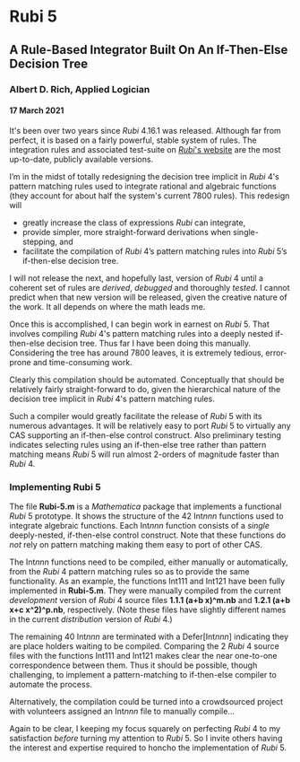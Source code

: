 # Rubi 5
## A Rule-Based Integrator Built On An If-Then-Else Decision Tree
### Albert D. Rich, Applied Logician
#### 17 March 2021

It's been over two years since *Rubi* 4.16.1 was released. Although far from perfect, it is based on a fairly powerful, stable system of rules. The integration rules and associated test-suite on [*Rubi*'s website](https://rulebasedintegration.org/) are the most up-to-date, publicly available versions.

I’m in the midst of totally redesigning the decision tree implicit in *Rubi* 4's pattern matching rules used to integrate rational and algebraic functions (they account for about half the system's current 7800 rules). This redesign will
* greatly increase the class of expressions *Rubi* can integrate,
* provide simpler, more straight-forward derivations when single-stepping, and
* facilitate the compilation of *Rubi* 4’s pattern matching rules into *Rubi* 5’s if-then-else decision tree.

I will not release the next, and hopefully last, version of *Rubi* 4 until a coherent set of rules are *derived*, *debugged* and thoroughly *tested*. I cannot predict when that new version will be released, given the creative nature of the work. It all depends on where the math leads me.

Once this is accomplished, I can begin work in earnest on *Rubi* 5. That involves compiling *Rubi* 4's pattern matching rules into a deeply nested if-then-else decision tree. Thus far I have been doing this manually. Considering the tree has around 7800 leaves, it is extremely tedious, error-prone and time-consuming work.

Clearly this compilation should be automated. Conceptually that should be relatively fairly straight-forward to do, given the hierarchical nature of the decision tree implicit in *Rubi* 4's pattern matching rules.

Such a compiler would greatly facilitate the release of *Rubi* 5 with its numerous advantages. It will be relatively easy to port *Rubi* 5 to virtually any CAS supporting an if-then-else control construct. Also preliminary testing indicates selecting rules using an if-then-else tree rather than pattern matching means *Rubi* 5 will run almost 2-orders of magnitude faster than *Rubi* 4.

### Implementing Rubi 5

The file **Rubi-5.m** is a *Mathematica* package that implements a functional *Rubi* 5 prototype. It shows the structure of the 42 Int*nnn* functions used to integrate algebraic functions. Each Int*nnn* function consists of a *single* deeply-nested, if-then-else control construct. Note that these functions do *not* rely on pattern matching making them easy to port of other CAS.

The Int*nnn* functions need to be compiled, either manually or automatically, from the *Rubi* 4 pattern matching rules so as to provide the same functionality. As an example, the functions Int111 and Int121 have been fully implemented in **Rubi-5.m**. They were manually compiled from the current *development* version of *Rubi* 4 source files **1.1.1 (a+b x)^m.nb** and **1.2.1 (a+b x+c x^2)^p.nb**, respectively. (Note these files have slightly different names in the current *distribution* version of *Rubi* 4.)

The remaining 40 Int*nnn* are terminated with a Defer\[Int*nnn*] indicating they are place holders waiting to be compiled. Comparing the 2 *Rubi* 4 source files with the functions Int111 and Int121 makes clear the near one-to-one correspondence between them. Thus it should be possible, though challenging, to implement a pattern-matching to if-then-else compiler to automate the process.

Alternatively, the compilation could be turned into a crowdsourced project with volunteers assigned an Int*nnn* file to manually compile...

Again to be clear, I keeping my focus squarely on perfecting *Rubi* 4 to my satisfaction *before* turning my attention to *Rubi* 5. So I invite others having the interest and expertise required to honcho the implementation of *Rubi* 5.
